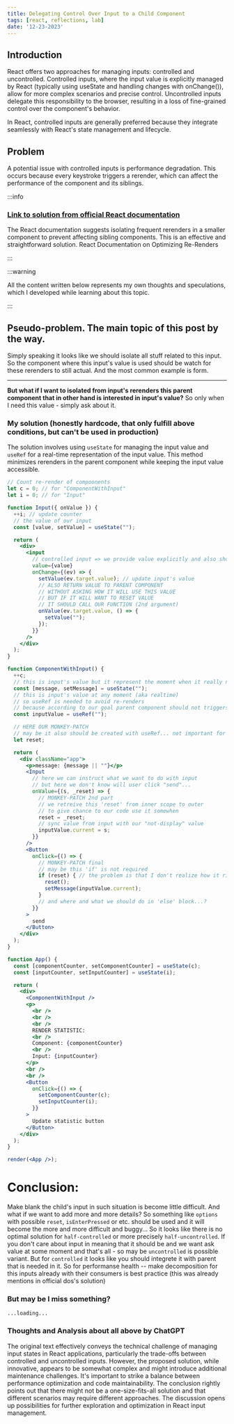 ```yaml
---
title: Delegating Control Over Input to a Child Component
tags: [react, reflections, lab]
date: '12-23-2023'
---
```


## Introduction

React offers two approaches for managing inputs: controlled and uncontrolled.
Controlled inputs, where the input value is explicitly managed by React
(typically using useState and handling changes with onChange()), allow for more
complex scenarios and precise control. Uncontrolled inputs delegate this
responsibility to the browser, resulting in a loss of fine-grained control over
the component's behavior.

In React, controlled inputs are generally preferred because they integrate
seamlessly with React's state management and lifecycle.

## Problem

A potential issue with controlled inputs is performance degradation. This occurs
because every keystroke triggers a rerender, which can affect the performance of
the component and its siblings.


<!-- truncate -->


:::info

### [Link to solution from official React documentation](https://react.dev/reference/react-dom/components/input#optimizing-re-rendering-on-every-keystroke)

The React documentation suggests isolating frequent rerenders in a smaller
component to prevent affecting sibling components. This is an effective and
straightforward solution. React Documentation on Optimizing Re-Renders

:::

:::warning

All the content written below represents my own thoughts and speculations,
which I developed while learning about this topic.

:::

## Pseudo-problem. The main topic of this post by the way.

Simply speaking it looks like we should isolate all stuff related to this input.
So the component where this input's value is used should be watch for these
rerenders to still actual. And the most common example is form.

---

**But what if I want to isolated from input's rerenders this parent component
that in other hand is interested in input's value?** So only when I need this
value - simply ask about it.

### My solution (honestly hardcode, that only fulfill above conditions, but can't be used in production)

The solution involves using `useState` for managing the input value and `useRef`
for a real-time representation of the input value. This method minimizes
rerenders in the parent component while keeping the input value accessible.

```jsx live noInline
// Count re-render of compoonents
let c = 0; // for "ComponentWithInput"
let i = 0; // for "Input"

function Input({ onValue }) {
  ++i; // update counter
  // the value of our input
  const [value, setValue] = useState("");

  return (
    <div>
      <input
        // controlled input => we provide value explicitly and also should updated it
        value={value}
        onChange={(ev) => {
          setValue(ev.target.value); // update input's value
          // ALSO RETURN VALUE TO PARENT COMPONENT
          // WITHOUT ASKING HOW IT WILL USE THIS VALUE
          // BUT IF IT WILL WANT TO RESET VALUE
          // IT SHOULD CALL OUR FUNCTION (2nd argument)
          onValue(ev.target.value, () => {
            setValue("");
          });
        }}
      />
    </div>
  );
}

function ComponentWithInput() {
  ++c;
  // this is input's value but it represent the moment when it really needed (completed)
  const [message, setMessage] = useState("");
  // this is input's value at any moment (aka realtime)
  // so useRef is needed to avoid re-renders
  // because according to our goal parent component should not triggers on every 'onChange'
  const inputValue = useRef("");

  // HERE OUR MONKEY-PATCH
  // may be it also should be created with useRef... not important for now
  let reset;

  return (
    <div className="app">
      <p>message: {message || ""}</p>
      <Input
        // here we can instruct what we want to do with input
        // but here we don't know will user click "send"...
        onValue={(s, _reset) => {
          // MONKEY-PATCH 2nd part
          // we retreive this 'reset' from inner scope to outer
          // to give chance to our code use it somewhen
          reset = _reset;
          // sync value from input with our "not-display" value
          inputValue.current = s;
        }}
      />
      <Button
        onClick={() => {
          // MONKEY-PATCH final
          // may be this 'if' is not required
          if (reset) { // the problem is that I don't realize how it risky or now... is there chance that 'reset' is still 'undefined'...
            reset();
            setMessage(inputValue.current);
          }
          // and where and what we should do in 'else' block...?
        }}
      >
        send
      </Button>
    </div>
  );
}

function App() {
  const [componentCounter, setComponentCounter] = useState(c);
  const [inputCounter, setInputCounter] = useState(i);

  return (
    <div>
      <ComponentWithInput />
      <p>
        <br />
        <br />
        <br />
        RENDER STATISTIC:
        <br />
        Component: {componentCounter}
        <br />
        Input: {inputCounter}
      </p>
      <br />
      <br />
      <Button
        onClick={() => {
          setComponentCounter(c);
          setInputCounter(i);
        }}
      >
        Update statistic button
      </Button>
    </div>
  );
}

render(<App />);
```

# Conclusion:

Make blank the child's input in such situation is become little difficult. And
what if we want to add more and more details? So something like `options` with
possible `reset`, `isEnterPressed` or etc. should be used and it will become the
more and more difficult and buggy... So it looks like there is no optimal
solution for `half-controlled` or more precisely `half-uncontrolled`. If you
don't care about input in meaning that it should be and we want ask value at
some moment and that's all - so may be `uncontrolled` is possible variant. But
for `controlled` it looks like you should integrete it with parent that is
needed in it. So for performanse health -- make decomposition for this inputs
already with their consumers is best practice (this was already mentions in
official dos's solution)

### But may be I miss something?

`...loading...`

### Thoughts and Analysis about all above by ChatGPT

The original text effectively conveys the technical challenge of managing input
states in React applications, particularly the trade-offs between controlled and
uncontrolled inputs. However, the proposed solution, while innovative, appears
to be somewhat complex and might introduce additional maintenance challenges.
It's important to strike a balance between performance optimization and code
maintainability. The conclusion rightly points out that there might not be a
one-size-fits-all solution and that different scenarios may require different
approaches. The discussion opens up possibilities for further exploration and
optimization in React input management.
